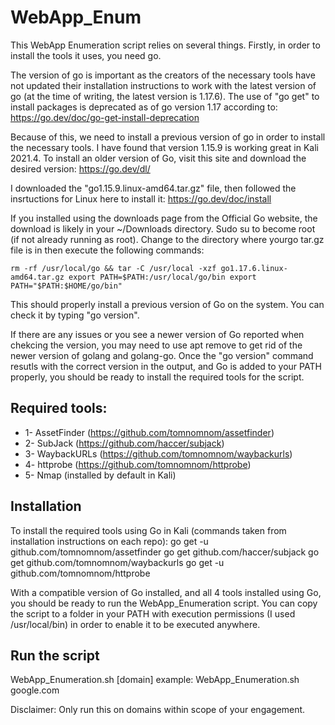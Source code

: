 # WebApp_Enum

This WebApp Enumeration script relies on several things. Firstly, in order to install the tools it uses, you need go.

The version of go is important as the creators of the necessary tools have not updated their installation instructions to work with the latest version of go (at the time of writing, the latest version is 1.17.6). The use of "go get" to install packages is deprecated as of go version 1.17 according to: https://go.dev/doc/go-get-install-deprecation

Because of this, we need to install a previous version of go in order to install the necessary tools. I have found that version 1.15.9 is working great in Kali 2021.4. To install an older version of Go, visit this site and download the desired version: https://go.dev/dl/

I downloaded the "go1.15.9.linux-amd64.tar.gz" file, then followed the insrtuctions for Linux here to install it: https://go.dev/doc/install

If you installed using the downloads page from the Official Go website, the download is likely in your ~/Downloads directory. Sudo su to become root (if not already running as root). Change to the directory where yourgo tar.gz file is in then execute the following commands:

`rm -rf /usr/local/go && tar -C /usr/local -xzf go1.17.6.linux-amd64.tar.gz
export PATH=$PATH:/usr/local/go/bin
export PATH="$PATH:$HOME/go/bin"`

This should properly install a previous version of Go on the system. You can check it by typing "go version".

If there are any issues or you see a newer version of Go reported when chekcing the version, you may need to use apt remove to get rid of the newer version of golang and golang-go. Once the "go version" command resutls with the correct version in the output, and Go is added to your PATH properly, you should be ready to install the required tools for the script.

## Required tools:
- 1- AssetFinder (https://github.com/tomnomnom/assetfinder)
- 2- SubJack (https://github.com/haccer/subjack)
- 3- WaybackURLs (https://github.com/tomnomnom/waybackurls)
- 4- httprobe (https://github.com/tomnomnom/httprobe)
- 5- Nmap (installed by default in Kali)

## Installation
To install the required tools using Go in Kali (commands taken from installation instructions on each repo):
go get -u github.com/tomnomnom/assetfinder
go get github.com/haccer/subjack
go get github.com/tomnomnom/waybackurls
go get -u github.com/tomnomnom/httprobe

With a compatible version of Go installed, and all 4 tools installed using Go, you should be ready to run the WebApp_Enumeration script.
You can copy the script to a folder in your PATH with execution permissions (I used /usr/local/bin) in order to enable it to be executed anywhere.

## Run the script
WebApp_Enumeration.sh [domain] 
example: WebApp_Enumeration.sh google.com

Disclaimer: Only run this on domains within scope of your engagement.
